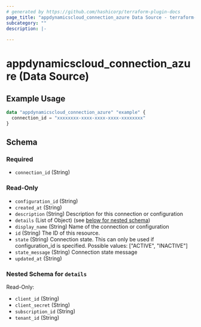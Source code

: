 ```yaml
---
# generated by https://github.com/hashicorp/terraform-plugin-docs
page_title: "appdynamicscloud_connection_azure Data Source - terraform-provider-appdynamicscloud"
subcategory: ""
description: |-
  
---
```


# appdynamicscloud_connection_azure (Data Source)



## Example Usage

```terraform
data "appdynamicscloud_connection_azure" "example" {
  connection_id = "xxxxxxxx-xxxx-xxxx-xxxx-xxxxxxxx"
}
```

<!-- schema generated by tfplugindocs -->
## Schema

### Required

- `connection_id` (String)

### Read-Only

- `configuration_id` (String)
- `created_at` (String)
- `description` (String) Description for this connection or configuration
- `details` (List of Object) (see [below for nested schema](#nestedatt--details))
- `display_name` (String) Name of the connection or configuration
- `id` (String) The ID of this resource.
- `state` (String) Connection state. This can only be used if configuration_id is specified. Possible values: ["ACTIVE", "INACTIVE"]
- `state_message` (String) Connection state message
- `updated_at` (String)

<a id="nestedatt--details"></a>
### Nested Schema for `details`

Read-Only:

- `client_id` (String)
- `client_secret` (String)
- `subscription_id` (String)
- `tenant_id` (String)


